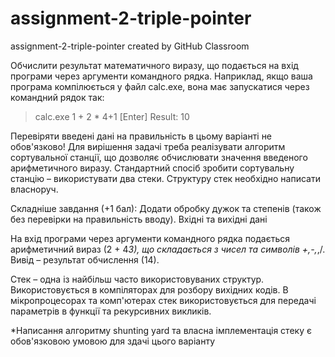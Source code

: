 # assignment-2-triple-pointer
assignment-2-triple-pointer created by GitHub Classroom

Обчислити результат математичного виразу, що подається на вхід програми через аргументи командного рядка. 
Наприклад, якщо ваша програма компілюється у файл calc.exe, вона має запускатися через командний рядок так:

> calc.exe 1 + 2 * 4+1 [Enter]
Result: 10

Перевіряти введені дані на правильність в цьому варіанті не обов'язково!
Для вирішення задачі треба реалізувати алгоритм сортувальної станції, що дозволяє обчислювати значення введеного арифметичного виразу. Стандартний спосіб зробити сортувальну станцію – використувати два стеки. Структуру стек необхідно написати власноруч.

Складніше завдання (+1 бал): Додати обробку дужок та степенів (також без перевірки на правильність вводу).
Вхідні та вихідні дані

На вхід програми через аргументи командного рядка подається арифметичний вираз (2 + 4*3), що складається з чисел та символів +,-,*,/.
Вивід – результат обчислення (14).

Стек – одна із найбільш часто використовуваних структур. Використовується в компіляторах для розбору вихідних кодів.
В мікропроцесорах та комп'ютерах стек використовується для передачі параметрів в функції та рекурсивних викликів.

*Написання алгоритму shunting yard та власна імплементація стеку є обов'язковою умовою для здачі цього варіанту
